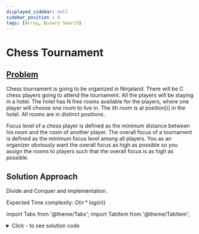 ```yaml
---
displayed_sidebar: null
sidebar_position : 8
tags: [Array, Binary Search]
---
```


# Chess Tournament

## [Problem](https://www.codingninjas.com/codestudio/problems/chess-tournament_981299?topList=striver-sde-sheet-problems)

Chess tournament is going to be organized in Ninjaland. There will be C chess players going to attend the tournament. All the players will be staying in a hotel. The hotel has N free rooms available for the players, where one player will choose one room to live in. The ith room is at position[i] in the hotel. All rooms are in distinct positions.

Focus level of a chess player is defined as the minimum distance between his room and the room of another player. The overall focus of a tournament is defined as the minimum focus level among all players. You as an organizer obviously want the overall focus as high as possible so you assign the rooms to players such that the overall focus is as high as possible.

## Solution Approach
Divide and Conquer and implementation.

Expected Time complexity: $O(n*log(n))$

import Tabs from '@theme/Tabs';
import TabItem from '@theme/TabItem';

<details><summary>Click - to see solution code</summary>

<Tabs>
<TabItem value="cpp" label="C++">

```cpp
bool possible(vector<int> A, int n, int c, int curr_min) {
    int required = 1;
    int curr_sum = 0;
    for (int i = 1; i < n; i++) {
        if (abs(A[i] - A[i - 1]) + curr_sum >= curr_min) {
            required++;
            curr_sum = 0;
        } else
            curr_sum += abs(A[i] - A[i - 1]);
    }
    if (required < c) return false;
    return true;
}

int chessTournament(vector<int> A, int n, int c) {
    int max = *max_element(A.begin(), A.end());
    int min = *min_element(A.begin(), A.end());
    sort(A.begin(), A.end());

    int ans = -1, mid;
    max = max - min;
    min = 0;
    while (min <= max) {
        mid = min + (max - min) / 2;
        if (possible(A, n, c, mid)) {
            ans = mid;
            min = mid + 1;
        } else
            max = mid - 1;
    }
    return ans;
}
```
</TabItem>
</Tabs>

</details>
